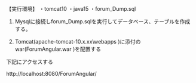 【実行環境】
・tomcat10
・java15
・forum_Dump.sql

1. Mysqlに接続しforum_Dump.sqlを実行してデータベース、テーブルを作成する。

2. Tomcat(apache-tomcat-10.x.xx\webapps )に添付のwar(ForumAngular.war )を配置する

下記にアクセスする

http://localhost:8080/ForumAngular/
